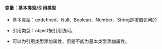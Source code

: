 #### 变量：基本类型/引用类型

* 基本类型：undefined、Null、Boolean、Number、String是按值访问的

* 引用类型：object按引用访问。
* 可以为引用类型添加属性，但是不能为基本类型添加属性。



